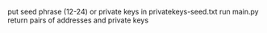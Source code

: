 put seed phrase (12-24) or private keys in privatekeys-seed.txt run main.py return pairs of addresses and private keys